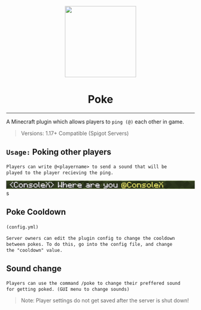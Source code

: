 <p align="center">
<img src="https://art.pixilart.com/sr20b98f27caf77.png" width="190" height="190"/>
</p>
<h1 align="center">
Poke
</h1>

---
A Minecraft plugin which allows players to `ping (@)` each other in game.

>Versions: 1.17+ Compatible (Spigot Servers)

## `Usage:` Poking other players
```
Players can write @<playername> to send a sound that will be
played to the player recieving the ping.
``` 
![image info](./PokeExample.png)
s
## Poke Cooldown
```(config.yml)```
```
Server owners can edit the plugin config to change the cooldown 
between pokes. To do this, go into the config file, and change 
the "cooldown" value.
``` 

## Sound change
```
Players can use the command /poke to change their preffered sound 
for getting poked. (GUI menu to change sounds) 
``` 
>Note: Player settings do not get saved after the server is shut down!



